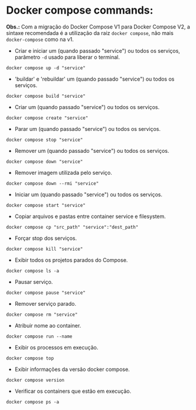 # Docker compose commands:

**Obs.:** Com a migração do Docker Compose V1 para Docker Compose V2, a sintaxe recomendada é a utilização da raiz `docker compose`, não mais `docker-compose` como na v1.

- Criar e iniciar um (quando passado "service") ou todos os serviços, parâmetro `-d` usado para liberar o terminal.
```
docker compose up -d "service"
```
 
- 'buildar' e 'rebuildar' um (quando passado "service") ou todos os serviços.
```
docker compose build "service"
``` 

- Criar um (quando passado "service") ou todos os serviços.
```
docker compose create "service"
``` 

- Parar um (quando passado "service") ou todos os serviços.
```
docker compose stop "service"
``` 

- Remover um (quando passado "service") ou todos os serviços.
```
docker compose down "service"
``` 

- Remover imagem utilizada pelo serviço.
```
docker compose down --rmi "service"
```

- Iniciar um (quando passado "service") ou todos os serviços.
```
docker compose start "service"
``` 

- Copiar arquivos e pastas entre container service e filesystem.
```
docker compose cp "src_path" "service":"dest_path"
``` 

- Forçar stop dos serviços.
```
docker compose kill "service"
``` 

- Exibir todos os projetos parados do Compose.
```
docker compose ls -a
``` 

- Pausar serviço.
```
docker compose pause "service"
``` 

- Remover serviço parado.
```
docker compose rm "service"
```

- Atribuir nome ao container.
```
docker compose run --name
```

- Exibir os processos em execução.
```
docker compose top
``` 

- Exibir informações da versão docker compose.
```
docker compose version
```

- Verificar os containers que estão em execução.
```
docker compose ps -a
```


